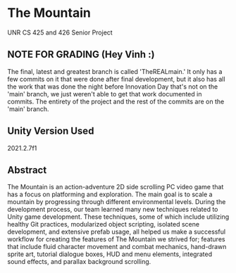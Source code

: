 # The Mountain

UNR CS 425 and 426 Senior Project

## NOTE FOR GRADING (Hey Vinh :)

The final, latest and greatest branch is called 'TheREALmain.' It only has a few commits on it that were done after final development, but it also has all the work that was done the night before Innovation Day that's not on the 'main' branch, we just weren't able to get that work documented in commits. The entirety of the project and the rest of the commits are on the 'main' branch.

## Unity Version Used

2021.2.7f1

## Abstract

The Mountain is an action-adventure 2D side scrolling PC video game that has a focus on platforming and exploration. The main goal is to scale a mountain by progressing through different environmental levels. During the development process, our team learned many new techniques related to Unity game development. These techniques, some of which include utilizing healthy Git practices, modularized object scripting, isolated scene development, and extensive prefab usage, all  helped us make a successful workflow for creating the features of The Mountain we strived for; features that include fluid character movement and combat mechanics, hand-drawn sprite art, tutorial dialogue boxes, HUD and menu elements, integrated sound effects, and parallax background scrolling. 




